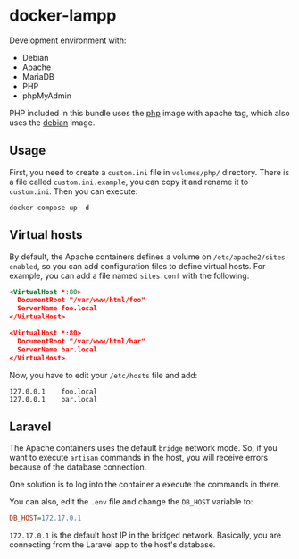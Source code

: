 # docker-lampp

Development environment with:

* Debian
* Apache
* MariaDB
* PHP
* phpMyAdmin

PHP included in this bundle uses the [php](https://hub.docker.com/_/php/) image with apache tag,
which also uses the [debian](https://hub.docker.com/_/debian) image.

## Usage

First, you need to create a `custom.ini` file in `volumes/php/` directory. There is a file
called `custom.ini.example`, you can copy it and rename it to `custom.ini`. Then you can execute:

```shell
docker-compose up -d
```

## Virtual hosts

By default, the Apache containers defines a volume on `/etc/apache2/sites-enabled`, so you can add
configuration files to define virtual hosts. For example, you can add a file named `sites.conf` with
the following:

```xml
<VirtualHost *:80>
  DocumentRoot "/var/www/html/foo"
  ServerName foo.local
</VirtualHost>

<VirtualHost *:80>
  DocumentRoot "/var/www/html/bar"
  ServerName bar.local
</VirtualHost>
```

Now, you have to edit your `/etc/hosts` file and add:

```
127.0.0.1    foo.local
127.0.0.1    bar.local
```

## Laravel

The Apache containers uses the default `bridge` network mode. So, if you want to execute `artisan`
commands in the host, you will receive errors because of the database connection.

One solution is to log into the container a execute the commands in there.

You can also, edit the `.env` file and change the `DB_HOST` variable to:

```ini
DB_HOST=172.17.0.1
```

`172.17.0.1` is the default host IP in the bridged network. Basically, you are connecting from the
Laravel app to the host's database.
